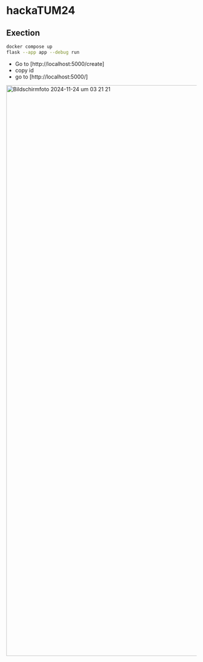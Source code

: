 # hackaTUM24

## Exection

```sh
docker compose up
flask --app app --debug run
```

- Go to [http://localhost:5000/create]
- copy id
- go to [http://localhost:5000/<id>]



<img width="1512" alt="Bildschirmfoto 2024-11-24 um 03 21 21" src="https://github.com/user-attachments/assets/def9c0ba-17df-4909-857a-8ef2d4d5153a">
